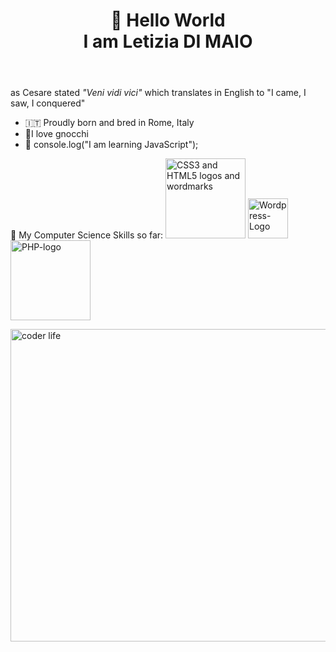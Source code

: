 <!DOCTYPE html>
<html lang="en">
  <head>
    <meta charset="utf-8"/>
    <meta name="viewport" content="width=device-width, initial-scale=1.0" />
  </head>
  <body>
    <header><h1>👋 Hello World<br>I am Letizia DI MAIO</h1></header>
    <p>as Cesare stated <em>"Veni vidi vici"</em> which translates in English to "I came, I saw, I conquered"</p>
    <div>
        <ul>
            <li>🇮🇹 Proudly born and bred in Rome, Italy</li>
            <li>🍝I love gnocchi</li>
            <li>🌱 console.log("I am learning JavaScript");</li>
        </ul>
    </div>
    <p>🏹 My Computer Science Skills so far:
      <a title="daPhyre, CC BY 3.0 &lt;https://creativecommons.org/licenses/by/3.0&gt;, via Wikimedia Commons" href="https://commons.wikimedia.org/wiki/File:CSS3_and_HTML5_logos_and_wordmarks.svg"><img width="128" alt="CSS3 and HTML5 logos and wordmarks" src="https://upload.wikimedia.org/wikipedia/commons/thumb/1/10/CSS3_and_HTML5_logos_and_wordmarks.svg/128px-CSS3_and_HTML5_logos_and_wordmarks.svg.png"></a>
        <a title="™/®WordPress, GPL &lt;http://www.gnu.org/licenses/gpl.html&gt;, via Wikimedia Commons" href="https://commons.wikimedia.org/wiki/File:Wordpress-Logo.svg"><img width="64" alt="Wordpress-Logo" src="https://upload.wikimedia.org/wikipedia/commons/thumb/0/09/Wordpress-Logo.svg/64px-Wordpress-Logo.svg.png"></a>
        <a title="Colin Viebrock, CC BY-SA 4.0 &lt;https://creativecommons.org/licenses/by-sa/4.0&gt;, via Wikimedia Commons" href="https://commons.wikimedia.org/wiki/File:PHP-logo.svg"><img width="128" alt="PHP-logo" src="https://upload.wikimedia.org/wikipedia/commons/thumb/2/27/PHP-logo.svg/128px-PHP-logo.svg.png"></a>
    </p>
    <img src="https://user-images.githubusercontent.com/109817389/183838495-df25e646-50f8-4859-936c-260dcd2fdcbb.png" width="550" height="500" alt="coder life" />
  </body>

</html>

<!---
leta91/leta91 is a ✨ special ✨ repository because its `README.md` (this file) appears on your GitHub profile.
You can click the Preview link to take a look at your changes.
--->

